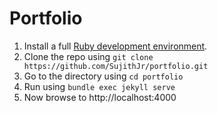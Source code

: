 # Portfolio

1. Install a full [Ruby development environment](https://jekyllrb.com/docs/installation/).
2. Clone the repo using `git clone https://github.com/SujithJr/portfolio.git` 
3. Go to the directory using `cd portfolio`
4. Run using `bundle exec jekyll serve`
5. Now browse to http://localhost:4000
